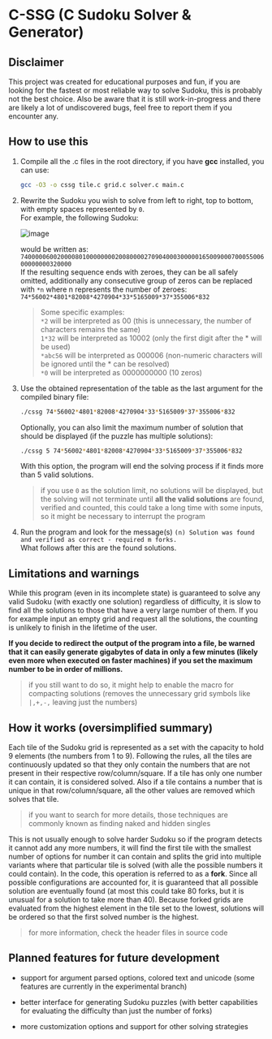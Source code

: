# C-SSG (C Sudoku Solver & Generator)

## Disclaimer

This project was created for educational purposes and fun, if you are looking for the fastest or most reliable way to solve Sudoku, this is probably not the best choice. Also be aware that it is still work-in-progress and there are likely a lot of undiscovered bugs, feel free to report them if you encounter any.

## How to use this

1. Compile all the .c files in the root directory, if you have **gcc** installed, you can use:

    ```bash
   gcc -O3 -o cssg tile.c grid.c solver.c main.c
   ```

2. Rewrite the Sudoku you wish to solve from left to right, top to bottom, with empty spaces represented by `0`. <br>
   For example, the following Sudoku:

   ![image](https://github.com/Jakubisek/C-SSG/assets/109464241/3e253891-02cc-464a-8de3-925af412cc84)
   
   would be written as: <br>
   `740000060020000801000000002008000027090400030000016500900070005500600000000320000` <br>
   If the resulting sequence ends with zeroes, they can be all safely omitted,
   additionally any consecutive group of zeros can be replaced with `*n` where n represents the number of zeroes: <br>
   `74*56002*4801*82008*4270904*33*5165009*37*355006*832`

   > Some specific examples:<br>
   > `*2` will be interpreted as 00 (this is unnecessary, the number of characters remains the same) <br>
   > `1*32` will be interpreted as 10002 (only the first digit after the \* will be used) <br>
   > `*abc56` will be interpreted as 000006 (non-numeric characters will be ignored until the \* can be resolved) <br>
   > `*0` will be interpreted as 0000000000 (10 zeros) <br>

4. Use the obtained representation of the table as the last argument for the compiled binary file: <br>
    
    ```bash
    ./cssg 74*56002*4801*82008*4270904*33*5165009*37*355006*832
    ```

    Optionally, you can also limit the maximum number of solution that should be displayed (if the puzzle has multiple solutions): <br>

    ```bash
   ./cssg 5 74*56002*4801*82008*4270904*33*5165009*37*355006*832
   ```

    With this option, the program will end the solving process if it finds more than 5 valid solutions. <br>

   > if you use `0` as the solution limit, no solutions will be displayed, but the solving will not terminate until **all the valid solutions** are found, verified and counted,
   > this could take a long time with some inputs, so it might be necessary to interrupt the program

5. Run the program and look for the message(s) `(n) Solution was found and verified as correct - required m forks.` <br>
    What follows after this are the found solutions.

## Limitations and warnings

While this program (even in its incomplete state) is guaranteed to solve any valid Sudoku (with exactly one solution) regardless of difficulty, it is slow to find all the solutions to those that have a very large number of them. If you for example input an empty grid and request all the solutions, the counting is unlikely to finish in the lifetime of the user.

**If you decide to redirect the output of the program into a file, be warned that it can easily generate gigabytes of data in only a few minutes (likely even more when executed on faster machines) if you set the maximum number to be in order of millions.**
> if you still want to do so, it might help to enable the macro for compacting solutions (removes the unnecessary grid symbols like `|,+,-,` leaving just the numbers)

## How it works (oversimplified summary)

Each tile of the Sudoku grid is represented as a set with the capacity to hold 9 elements (the numbers from 1 to 9). Following the rules, all the tiles are continuously updated so that they only contain the numbers that are not present in their respective row/column/square. If a tile has only one number it can contain, it is considered solved. Also if a tile contains a number that is unique in that row/column/square, all the other values are removed which solves that tile.
> if you want to search for more details, those techniques are commonly known as finding naked and hidden singles

This is not usually enough to solve harder Sudoku so if the program detects it cannot add any more numbers, it will find the first tile with the smallest number of options for number it can contain and splits the grid into multiple variants where that particular tile is solved (with alle the possible numbers it could contain). In the code, this operation is referred to as a **fork**. Since all possible configurations are accounted for, it is guaranteed that all possible solution are eventually found (at most this could take 80 forks, but it is unusual for a solution to take more than 40). Because forked grids are evaluated from the highest element in the tile set to the lowest, solutions will be ordered so that the first solved number is the highest.
> for more information, check the header files in source code

## Planned features for future development

- support for argument parsed options, colored text and unicode (some features are currently in the experimental branch)

- better interface for generating Sudoku puzzles (with better capabilities for evaluating the difficulty than just the number of forks)

- more customization options and support for other solving strategies 
